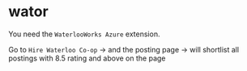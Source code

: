 # wator

You need the `WaterlooWorks Azure` extension. 

Go to `Hire Waterloo Co-op` -> and the posting page -> will shortlist all postings with 8.5 rating and above on the page
